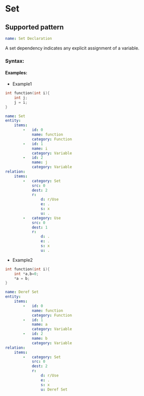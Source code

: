 # Set

## Supported pattern
```yaml
name: Set Declaration
```
A set dependency indicates any explicit assignment of a variable.

### Syntax:


#### Examples: 

- Example1
```cpp
int function(int i){
    int j;
    j = i;
}
```

```yaml
name: Set
entity:
    items:
        -   id: 0
            name: function
            category: Function
        -   id: 1
            name: i
            category: Variable
        -   id: 2
            name: j
            category: Variable
relation:
    items:
        -   category: Set
            src: 0
            dest: 2
            r:
                d: r/Use
                e: .
                s: x
                u: .
        -   category: Use
            src: 0
            dest: 1
            r:
                d: .
                e: .
                s: x
                u: .
```

- Example2
```cpp
int function(int i){
    int *a,b=0;
    *a = b; 
}
```

```yaml
name: Deref Set
entity:
    items:
        -   id: 0
            name: function
            category: Function
        -   id: 1
            name: a
            category: Variable
        -   id: 2
            name: b
            category: Variable
relation:
    items:
        -   category: Set
            src: 0
            dest: 2
            r:
                d: r/Use
                e: .
                s: x
                u: Deref Set
```

